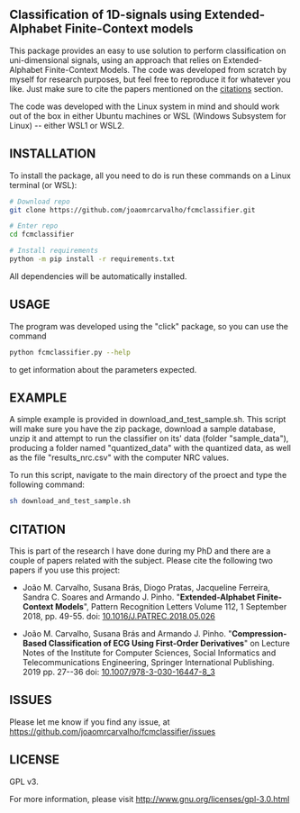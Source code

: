## Classification of 1D-signals using Extended-Alphabet Finite-Context models

This package provides an easy to use solution to perform classification on uni-dimensional signals, using an approach that relies on Extended-Alphabet Finite-Context Models. The code was developed from scratch by myself for research purposes, but feel free to reproduce it for whatever you like. Just make sure to cite the papers mentioned on the [citations](#CITATION) section.

The code was developed with the Linux system in mind and should work out of the box in either Ubuntu machines or WSL (Windows Subsystem for Linux) -- either WSL1 or WSL2.




## INSTALLATION
To install the package, all you need to do is run these commands on a Linux terminal (or WSL):
```bash
# Download repo
git clone https://github.com/joaomrcarvalho/fcmclassifier.git

# Enter repo
cd fcmclassifier

# Install requirements
python -m pip install -r requirements.txt
```
All dependencies will be automatically installed.


## USAGE
The program was developed using the "click" package, so you can use the command

```bash
python fcmclassifier.py --help
```

to get information about the parameters expected.

## EXAMPLE
A simple example is provided in download_and_test_sample.sh. This script will make sure you have the zip package, download a sample database, unzip it and attempt to run the classifier on its' data (folder "sample_data"), producing a folder named "quantized_data" with the quantized data, as well as the file "results_nrc.csv" with the computer NRC values. 

To run this script, navigate to the main directory of the proect and type the following command:
```bash
sh download_and_test_sample.sh
```


## CITATION
This is part of the research I have done during my PhD and there are a couple of papers related with the subject. Please cite the following two papers if you use this project:

* João M. Carvalho, Susana Brás, Diogo Pratas, Jacqueline Ferreira, Sandra C. Soares and Armando J. Pinho. "**Extended-Alphabet Finite-Context Models**", Pattern Recognition Letters Volume 112, 1 September 2018, pp. 49-55. doi: [10.1016/J.PATREC.2018.05.026](https://www.sciencedirect.com/science/article/abs/pii/S0167865518302095?via%3Dihub)


*    João M. Carvalho, Susana Brás and Armando J. Pinho. "**Compression-Based Classification of ECG Using First-Order Derivatives**" on Lecture Notes of the Institute for Computer Sciences, Social Informatics and Telecommunications Engineering, Springer International Publishing. 2019 pp. 27--36
doi: [10.1007/978-3-030-16447-8_3](https://link.springer.com/chapter/10.1007/978-3-030-16447-8_3)


## ISSUES
Please let me know if you find any issue, at https://github.com/joaomrcarvalho/fcmclassifier/issues

## LICENSE
GPL v3.

For more information, please visit http://www.gnu.org/licenses/gpl-3.0.html
